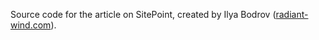 Source code for the []() article on
SitePoint,
created by Ilya Bodrov ([radiant-wind.com](http://radiant-wind.com)).